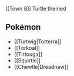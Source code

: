 [[Town 8]]
Turtle themed

Pokémon
---
- [[Turtwig|Torterra]]
- [[Torkoal]]
- [[Tirtouga]]
- [[Squirtle]]
- [[Chewtle|Dreadnaw]]